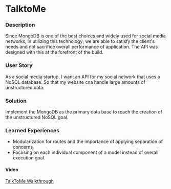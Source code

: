 # TalktoMe

### Description

Since MongoDB is one of the best choices and widely used for social media networks, in utilizing this technology; we are able to satisfy the client's needs and not sacrifice overall performance of application. The API was designed with this at the forefront of the build.

### User Story

As a social media startup, I want an API for my social network that uses a NoSQL database. So that my website cna handle large amounts of unstructured data.

### Solution

Implement the MongoDB as the primary data base to reach the creation of the unstructured NoSQL goal.

### Learned Experiences

- Modularization for routes and the importance of applying separation of concerns.
- Focusing on each individual component of a model instead of overall execution goal.

#### Video

[TalkToMe Walkthrough](https://www.youtube.com/watch?v=LuS75sspqzQ)
